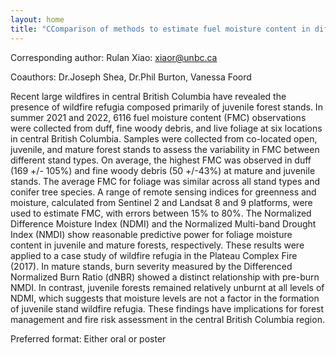 ```yaml
---
layout: home
title: "CComparison of methods to estimate fuel moisture content in different forest stand types in central British Columbia"
---
```



Corresponding author: Rulan Xiao: xiaor@unbc.ca

Coauthors: Dr.Joseph Shea, Dr.Phil Burton, Vanessa Foord 

Recent large wildfires in central British Columbia have revealed the presence of wildfire refugia composed primarily of juvenile forest stands. In summer 2021 and 2022, 6116 fuel moisture content (FMC) observations were collected from duff, fine woody debris, and live foliage at six locations in central British Columbia. Samples were collected from co-located open, juvenile, and mature forest stands to assess the variability in FMC between different stand types. On average, the highest FMC was observed in duff (169 +/- 105%) and fine woody debris (50 +/-43%) at mature and juvenile stands. The average FMC for foliage was similar across all stand types and conifer tree species. A range of remote sensing indices for greenness and moisture, calculated from Sentinel 2 and Landsat 8 and 9 platforms, were used to estimate FMC, with errors between 15% to 80%. The Normalized Difference Moisture Index (NDMI) and the Normalized Multi-band Drought Index (NMDI) show reasonable predictive power for foliage moisture content in juvenile and mature forests, respectively. These results were applied to a case study of wildfire refugia in the Plateau Complex Fire (2017). In mature stands, burn severity measured by the Differenced Normalized Burn Ratio (dNBR) showed a distinct relationship with pre-burn NMDI. In contrast, juvenile forests remained relatively unburnt at all levels of NDMI, which suggests that moisture levels are not a factor in the formation of juvenile stand wildfire refugia. These findings have implications for forest management and fire risk assessment in the central British Columbia region.

Preferred format: Either oral or poster
